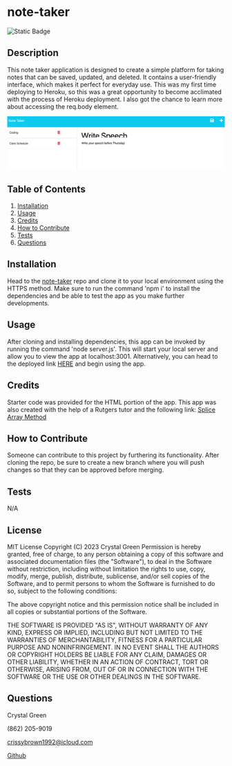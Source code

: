 # note-taker
![Static Badge](https://img.shields.io/badge/License-MIT-green)
## Description
This note taker application is designed to create a simple platform for taking notes that can be saved, updated, and deleted. It contains a user-friendly interface, which makes it perfect for everyday use.  This was my first time deploying to Heroku, so this was a great opportunity to become acclimated with the process of Heroku deployment.  I also got the chance to learn more about accessing the req.body element.

![Site Screenshot](./images/site-screenshot.png)

## Table of Contents

1. [Installation](#installation)
2. [Usage](#usage)
3. [Credits](#credits)
4. [How to Contribute](#how-to-contribute)
5. [Tests](#tests)
6. [Questions](#questions)

## Installation
Head to the [note-taker](https://github.com/crissyg923/note-taker) repo and clone it to your local environment using the HTTPS method. Make sure to run the command 'npm i' to install the dependencies and be able to test the app as you make further developments.

## Usage
After cloning and installing dependencies, this app can be invoked by running the command 'node server.js'.  This will start your local server and allow you to view the app at localhost:3001.  Alternatively, you can head to the deployed link [HERE](https://pacific-lowlands-07554-38d07e4db431.herokuapp.com) and begin using the app.

## Credits
Starter code was provided for the HTML portion of the app. This app was also created with the help of a Rutgers tutor and the following link:
[Splice Array Method](https://www.freecodecamp.org/news/javascript-splice-how-to-use-the-splice-js-array-method/#:~:text=splice()%20JS%20Array%20Method,-Nathan%20Sebhastian&text=The%20splice()%20method%20is,elements%20as%20a%20new%20array.)

## How to Contribute
Someone can contribute to this project by furthering its functionality.  After cloning the repo, be sure to create a new branch where you will push changes so that they can be approved before merging.

## Tests
N/A

## License
MIT License
        Copyright (C) 2023 Crystal Green
        Permission is hereby granted, free of charge, to any person obtaining a copy
of this software and associated documentation files (the "Software"), to deal
in the Software without restriction, including without limitation the rights
to use, copy, modify, merge, publish, distribute, sublicense, and/or sell
copies of the Software, and to permit persons to whom the Software is
furnished to do so, subject to the following conditions:

The above copyright notice and this permission notice shall be included in all
copies or substantial portions of the Software.

THE SOFTWARE IS PROVIDED "AS IS", WITHOUT WARRANTY OF ANY KIND, EXPRESS OR
IMPLIED, INCLUDING BUT NOT LIMITED TO THE WARRANTIES OF MERCHANTABILITY,
FITNESS FOR A PARTICULAR PURPOSE AND NONINFRINGEMENT. IN NO EVENT SHALL THE
AUTHORS OR COPYRIGHT HOLDERS BE LIABLE FOR ANY CLAIM, DAMAGES OR OTHER
LIABILITY, WHETHER IN AN ACTION OF CONTRACT, TORT OR OTHERWISE, ARISING FROM,
OUT OF OR IN CONNECTION WITH THE SOFTWARE OR THE USE OR OTHER DEALINGS IN THE
SOFTWARE. 

## Questions
Crystal Green

(862) 205-9019

crissybrown1992@icloud.com

[Github](https://github.com/crissyg923)